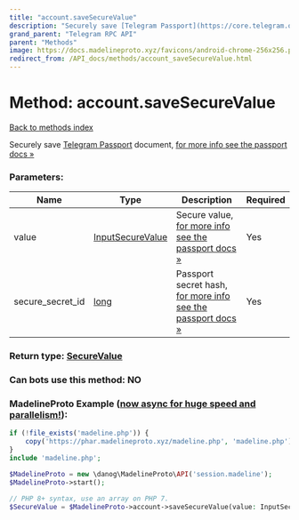 ```yaml
---
title: "account.saveSecureValue"
description: "Securely save [Telegram Passport](https://core.telegram.org/passport) document, [for more info see the passport docs »](https://core.telegram.org/passport/encryption#encryption)"
grand_parent: "Telegram RPC API"
parent: "Methods"
image: https://docs.madelineproto.xyz/favicons/android-chrome-256x256.png
redirect_from: /API_docs/methods/account_saveSecureValue.html
---
```

# Method: account.saveSecureValue
[Back to methods index](index.html)



Securely save [Telegram Passport](https://core.telegram.org/passport) document, [for more info see the passport docs »](https://core.telegram.org/passport/encryption#encryption)

### Parameters:

| Name     |    Type       | Description | Required |
|----------|---------------|-------------|----------|
|value|[InputSecureValue](/API_docs/types/InputSecureValue.html) | Secure value, [for more info see the passport docs »](https://core.telegram.org/passport/encryption#encryption) | Yes|
|secure\_secret\_id|[long](/API_docs/types/long.html) | Passport secret hash, [for more info see the passport docs »](https://core.telegram.org/passport/encryption#encryption) | Yes|


### Return type: [SecureValue](/API_docs/types/SecureValue.html)

### Can bots use this method: **NO**


### MadelineProto Example ([now async for huge speed and parallelism!](https://docs.madelineproto.xyz/docs/ASYNC.html)):


```php
if (!file_exists('madeline.php')) {
    copy('https://phar.madelineproto.xyz/madeline.php', 'madeline.php');
}
include 'madeline.php';

$MadelineProto = new \danog\MadelineProto\API('session.madeline');
$MadelineProto->start();

// PHP 8+ syntax, use an array on PHP 7.
$SecureValue = $MadelineProto->account->saveSecureValue(value: InputSecureValue, secure_secret_id: long, );
```

